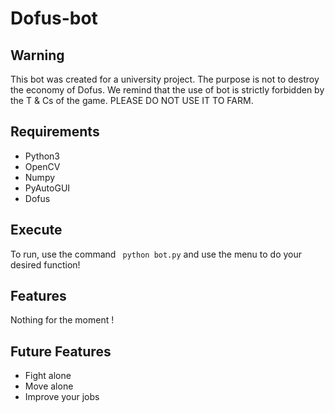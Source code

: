 # Dofus-bot

## Warning

This bot was created for a university project. The purpose is not to destroy the economy of Dofus. We remind that the use of bot is strictly forbidden by the T & Cs of the game. PLEASE DO NOT USE IT TO FARM.

## Requirements

- Python3
- OpenCV
- Numpy
- PyAutoGUI
- Dofus

## Execute

To run, use the command ``` python bot.py``` and use the menu to do your desired function!

## Features

Nothing for the moment !

## Future Features

- Fight alone
- Move alone
- Improve your jobs